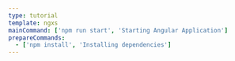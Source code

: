 ```yaml
---
type: tutorial
template: ngxs
mainCommand: ['npm run start', 'Starting Angular Application']
prepareCommands:
  - ['npm install', 'Installing dependencies']
---
```

